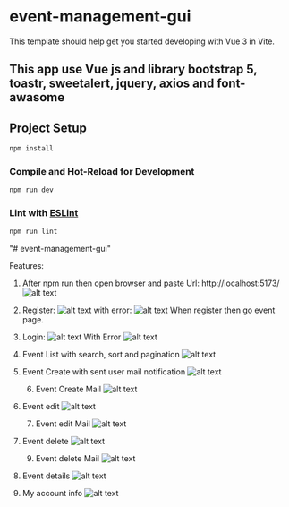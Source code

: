 # event-management-gui

This template should help get you started developing with Vue 3 in Vite.

## This app use Vue js and library bootstrap 5, toastr, sweetalert, jquery, axios and font-awasome

## Project Setup

```sh
npm install
```

### Compile and Hot-Reload for Development

```sh
npm run dev
```

### Lint with [ESLint](https://eslint.org/)

```sh
npm run lint
```

"# event-management-gui"

Features:

1. After npm run then open browser and paste Url: http://localhost:5173/
   ![alt text](image-2.png)

2. Register:
   ![alt text](image-3.png)
   with error:
   ![alt text](image-4.png)
   When register then go event page.

3. Login:
   ![alt text](image-5.png)
   With Error
   ![alt text](image-6.png)

4. Event List with search, sort and pagination
   ![alt text](image-7.png)

5. Event Create with sent user mail notification
   ![alt text](image-8.png)

   6. Event Create Mail
      ![alt text](image-9.png)

6. Event edit
   ![alt text](image-10.png)

   7. Event edit Mail
      ![alt text](image-11.png)

7. Event delete
   ![alt text](image-12.png)

   9. Event delete Mail
      ![alt text](image-13.png)

8. Event details
   ![alt text](image-14.png)

9. My account info
   ![alt text](image-15.png)
